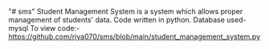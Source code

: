 "# sms" 
Student Management System is a system which allows proper management of students' data.
Code written in python.
Database used- mysql
To view code:- https://github.com/riya070/sms/blob/main/student_management_system.py

